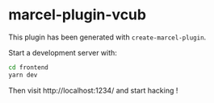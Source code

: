 # marcel-plugin-vcub

This plugin has been generated with `create-marcel-plugin`.

Start a development server with:

```sh
cd frontend
yarn dev
```

Then visit http://localhost:1234/ and start hacking !
